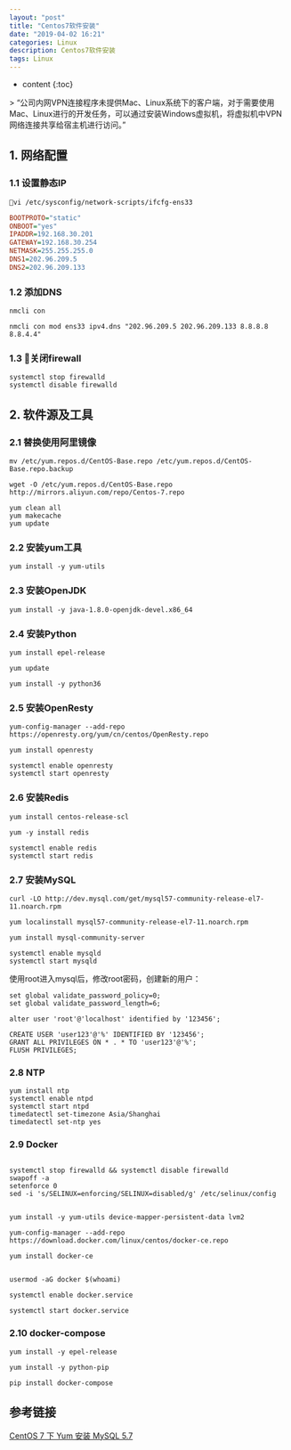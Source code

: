 ```yaml
---
layout: "post"
title: "Centos7软件安装"
date: "2019-04-02 16:21"
categories: Linux
description: Centos7软件安装
tags: Linux
---
```


* content
{:toc}

<div class="postImg" style="background-image:url(http://carforeasy.cn/共享VPN连接访问VPN网络-04322f2e.png)"></div>
> “公司内网VPN连接程序未提供Mac、Linux系统下的客户端，对于需要使用Mac、Linux进行的开发任务，可以通过安装Windows虚拟机，将虚拟机中VPN网络连接共享给宿主机进行访问。”



## 1. 网络配置

### 1.1 设置静态IP
```shell
vi /etc/sysconfig/network-scripts/ifcfg-ens33
```

```ini
BOOTPROTO="static"
ONBOOT="yes"
IPADDR=192.168.30.201
GATEWAY=192.168.30.254  
NETMASK=255.255.255.0  
DNS1=202.96.209.5
DNS2=202.96.209.133
```

### 1.2 添加DNS
```shell
nmcli con

nmcli con mod ens33 ipv4.dns "202.96.209.5 202.96.209.133 8.8.8.8 8.8.4.4"
```

### 1.3 关闭firewall

```shell
systemctl stop firewalld
systemctl disable firewalld
```
## 2. 软件源及工具

### 2.1 替换使用阿里镜像
```
mv /etc/yum.repos.d/CentOS-Base.repo /etc/yum.repos.d/CentOS-Base.repo.backup

wget -O /etc/yum.repos.d/CentOS-Base.repo http://mirrors.aliyun.com/repo/Centos-7.repo
```

```shell
yum clean all
yum makecache
yum update
```
### 2.2 安装yum工具

```shell
yum install -y yum-utils
```

### 2.3 安装OpenJDK

```shell
yum install -y java-1.8.0-openjdk-devel.x86_64
```

### 2.4 安装Python

```shell
yum install epel-release

yum update

yum install -y python36
```

### 2.5 安装OpenResty

```shell
yum-config-manager --add-repo https://openresty.org/yum/cn/centos/OpenResty.repo

yum install openresty

systemctl enable openresty
systemctl start openresty
```


### 2.6 安装Redis

```shell
yum install centos-release-scl

yum -y install redis

systemctl enable redis
systemctl start redis
```

### 2.7 安装MySQL
```shell
curl -LO http://dev.mysql.com/get/mysql57-community-release-el7-11.noarch.rpm

yum localinstall mysql57-community-release-el7-11.noarch.rpm

yum install mysql-community-server

systemctl enable mysqld
systemctl start mysqld

```


使用root进入mysql后，修改root密码，创建新的用户：

```
set global validate_password_policy=0;
set global validate_password_length=6;

alter user 'root'@'localhost' identified by '123456';

CREATE USER 'user123'@'%' IDENTIFIED BY '123456';
GRANT ALL PRIVILEGES ON * . * TO 'user123'@'%';
FLUSH PRIVILEGES;

```



### 2.8 NTP
```shell
yum install ntp
systemctl enable ntpd
systemctl start ntpd
timedatectl set-timezone Asia/Shanghai
timedatectl set-ntp yes

```

### 2.9 Docker

```shell

systemctl stop firewalld && systemctl disable firewalld
swapoff -a
setenforce 0
sed -i 's/SELINUX=enforcing/SELINUX=disabled/g' /etc/selinux/config


yum install -y yum-utils device-mapper-persistent-data lvm2

yum-config-manager --add-repo https://download.docker.com/linux/centos/docker-ce.repo

yum install docker-ce


usermod -aG docker $(whoami)

systemctl enable docker.service

systemctl start docker.service
```

### 2.10 docker-compose

```shell
yum install -y epel-release

yum install -y python-pip

pip install docker-compose

```

## 参考链接


[CentOS 7 下 Yum 安装 MySQL 5.7](https://qizhanming.com/blog/2017/05/10/how-to-yum-install-mysql-57-on-centos-7)
